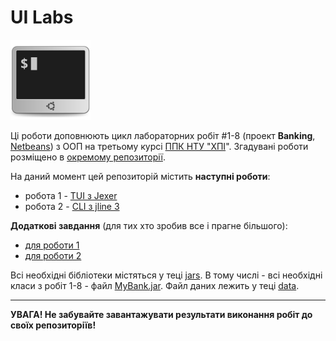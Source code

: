# UI Labs
![](terminal-icon.png)

Ці роботи доповнюють цикл лабораторних робіт #1-8 (проект **Banking**, [Netbeans](https://netbeans.org/)) з ООП на третьому курсі [ППК НТУ "ХПІ](http://polytechnic.poltava.ua)". Згадувані роботи розміщено в [окремому репозиторії](https://github.com/liketaurus/OOP-JAVA).

На даний момент цей репозиторій містить **наступні роботи**:
- робота 1 - [TUI з Jexer](https://github.com/liketaurus/TUI-Labs/blob/master/Lab%201%20-TUI/Lab%201.md)
- робота 2 - [CLI з jline 3](https://github.com/liketaurus/TUI-Labs/blob/master/Lab%202%20-%20CLI/Lab%202.md)

**Додаткові завдання** (для тих хто зробив все і прагне більшого):
- [для роботи 1](https://github.com/liketaurus/TUI-Labs/blob/master/Lab%201%20-TUI/Lab%201%20-%20add.md)
- [для роботи 2](https://github.com/liketaurus/TUI-Labs/blob/master/Lab%202%20-%20CLI/Lab%202%20-%20add.md)

Всі необхідні бібліотеки містяться у теці [jars](https://github.com/liketaurus/TUI-Labs/tree/master/jars). В тому числі - всі необхідні класи з робіт 1-8 - файл [MyBank.jar](https://github.com/liketaurus/TUI-Labs/blob/master/jars/MyBank.jar). Файл даних лежить у теці [data](https://github.com/liketaurus/TUI-Labs/tree/master/data).

---
**УВАГА! Не забувайте завантажувати результати виконання робіт до своїх репозиторіїв!**
